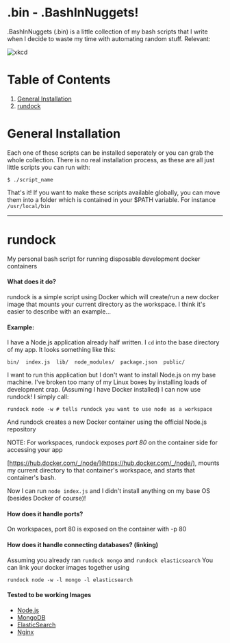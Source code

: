 # .bin - .BashInNuggets!
.BashInNuggets (.bin) is a little collection of my bash scripts that I write when I decide to waste
my time with automating random stuff. Relevant:

![xkcd](https://imgs.xkcd.com/comics/automation.png)

# Table of Contents

  1. [General Installation](#general-installation)
  1. [rundock](#rundock)


# General Installation
Each one of these scripts can be installed seperately or you can grab the whole collection.
There is no real installation process, as these are all just little scripts you can run with:

    $ ./script_name

That's it!  If you want to make these scripts available globally, you can move them into a folder
which is contained in your $PATH variable.  For instance `/usr/local/bin`


*************************************
# rundock
My personal bash script for running disposable development docker containers

#### What does it do?
rundock is a simple script using Docker which will create/run a new docker image that mounts your 
current directory as the workspace. I think it's easier to describe with an example...

#### Example:
I have a Node.js application already half written. I `cd` into the base directory of my app. It looks
something like this:

    bin/  index.js  lib/  node_modules/  package.json  public/
  
I want to run this application but I don't want to install Node.js on my base machine. I've broken too
many of my Linux boxes by installing loads of development crap.  (Assuming I have Docker installed)
I can now use rundock! I simply call:

    rundock node -w # tells rundock you want to use node as a workspace

And rundock creates a new Docker container using the official Node.js repository 

NOTE: For workspaces, rundock exposes *port 80* on the container side for
accessing your app

[https://hub.docker.com/_/node/](https://hub.docker.com/_/node/), mounts my current directory to that container's workspace, and starts
that container's bash.

Now I can run `node index.js` and I didn't install anything on my base OS (besides Docker of course)!

#### How does it handle ports?
On workspaces, port 80 is exposed on the container with -p 80

#### How does it handle connecting databases? (linking)
Assuming you already ran `rundock mongo` and `rundock elasticsearch` You can link your docker 
images together using 

    rundock node -w -l mongo -l elasticsearch
    
#### Tested to be working Images
- [Node.js](https://hub.docker.com/_/node/)
- [MongoDB](https://hub.docker.com/_/mongo/)
- [ElasticSearch](https://hub.docker.com/_/elasticsearch/)
- [Nginx](https://hub.docker.com/_/nginx/)

